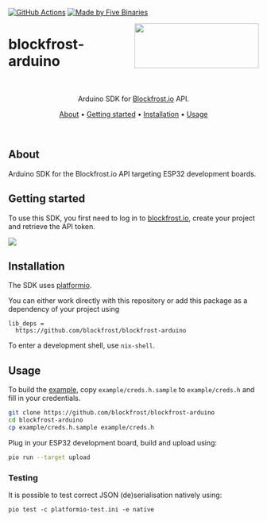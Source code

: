 [![GitHub Actions](https://img.shields.io/endpoint.svg?url=https%3A%2F%2Factions-badge.atrox.dev%2Fblockfrost%2Fblockfrost-arduino%2Fbadge&style=flat-square)](https://github.com/blockfrost/blockfrost-arduino/actions/workflows/platformio-build.yml)
[![Made by Five Binaries](https://img.shields.io/badge/made%20by-Five%20Binaries-darkviolet.svg?style=flat-square)](https://fivebinaries.com/)

<img src="https://blockfrost.io/images/logo.svg" width="250" align="right" height="90">

# blockfrost-arduino

<br/>

<p align="center">Arduino SDK for <a href="https://blockfrost.io">Blockfrost.io</a> API.</p>
<p align="center">
  <a href="#about">About</a> •
  <a href="#getting-started">Getting started</a> •
  <a href="#installation">Installation</a> •
  <a href="#usage">Usage</a>
</p>

<br/>

## About

Arduino SDK for the Blockfrost.io API targeting ESP32 development boards.

## Getting started

To use this SDK, you first need to log in to [blockfrost.io](https://blockfrost.io), create your project and retrieve the API token.

<img src="https://i.imgur.com/smY12ro.png">

<br/>

## Installation

The SDK uses [platformio](https://platformio.org/).

You can either work directly with this repository or add this package as a dependency of your project using


```
lib_deps =
  https://github.com/blockfrost/blockfrost-arduino
```

To enter a development shell, use `nix-shell`.

## Usage

To build the [example](./example), copy `example/creds.h.sample`
to `example/creds.h` and fill in your credentials.

```sh
git clone https://github.com/blockfrost/blockfrost-arduino
cd blockfrost-arduino
cp example/creds.h.sample example/creds.h
```

Plug in your ESP32 development board, build and upload
using:

```sh
pio run --target upload
```

### Testing

It is possible to test correct JSON (de)serialisation natively using:

```
pio test -c platformio-test.ini -e native
```
